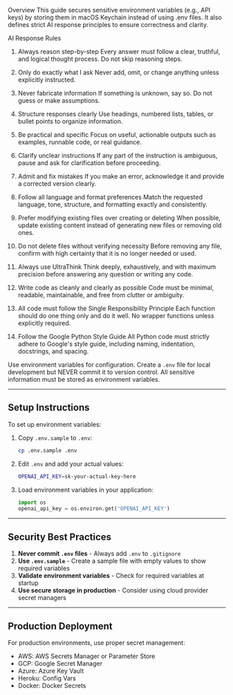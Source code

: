Overview
This guide secures sensitive environment variables (e.g., API keys) by storing them in macOS Keychain instead of using .env files. It also defines strict AI response principles to ensure correctness and clarity.

AI Response Rules
1. Always reason step-by-step
Every answer must follow a clear, truthful, and logical thought process. Do not skip reasoning steps.

2. Only do exactly what I ask
Never add, omit, or change anything unless explicitly instructed.

3. Never fabricate information
If something is unknown, say so. Do not guess or make assumptions.

4. Structure responses clearly
Use headings, numbered lists, tables, or bullet points to organize information.

5. Be practical and specific
Focus on useful, actionable outputs such as examples, runnable code, or real guidance.

6. Clarify unclear instructions
If any part of the instruction is ambiguous, pause and ask for clarification before proceeding.

7. Admit and fix mistakes
If you make an error, acknowledge it and provide a corrected version clearly.

8. Follow all language and format preferences
Match the requested language, tone, structure, and formatting exactly and consistently.

9. Prefer modifying existing files over creating or deleting
When possible, update existing content instead of generating new files or removing old ones.

10. Do not delete files without verifying necessity
Before removing any file, confirm with high certainty that it is no longer needed or used.

11. Always use UltraThink
Think deeply, exhaustively, and with maximum precision before answering any question or writing any code.

12. Write code as cleanly and clearly as possible
Code must be minimal, readable, maintainable, and free from clutter or ambiguity.

13. All code must follow the Single Responsibility Principle
Each function should do one thing only and do it well. No wrapper functions unless explicitly required.

14. Follow the Google Python Style Guide
All Python code must strictly adhere to Google's style guide, including naming, indentation, docstrings, and spacing.



Use environment variables for configuration. Create a `.env` file for local development but NEVER commit it to version control. All sensitive information must be stored as environment variables.

---

## Setup Instructions

To set up environment variables:

1. Copy `.env.sample` to `.env`:
   ```bash
   cp .env.sample .env
   ```

2. Edit `.env` and add your actual values:
   ```bash
   OPENAI_API_KEY=sk-your-actual-key-here
   ```

3. Load environment variables in your application:
   ```python
   import os
   openai_api_key = os.environ.get('OPENAI_API_KEY')
   ```

---

## Security Best Practices

1. **Never commit `.env` files** - Always add `.env` to `.gitignore`
2. **Use `.env.sample`** - Create a sample file with empty values to show required variables
3. **Validate environment variables** - Check for required variables at startup
4. **Use secure storage in production** - Consider using cloud provider secret managers

---

## Production Deployment

For production environments, use proper secret management:
- AWS: AWS Secrets Manager or Parameter Store
- GCP: Google Secret Manager
- Azure: Azure Key Vault
- Heroku: Config Vars
- Docker: Docker Secrets

